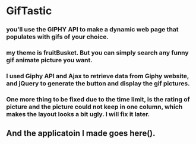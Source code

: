 # GifTastic

###  you'll use the GIPHY API to make a dynamic web page that populates with gifs of your choice. 
###  my theme is fruitBusket. But you can simply search any funny gif animate picture you want.

###  I used Giphy API and Ajax to retrieve data from Giphy website, and jQuery to generate the button and display the gif pictures.

###  One more thing to be fixed due to the time limit, is the rating of picture and the picture could not keep in one column, which makes the layout looks a bit ugly. I will fix it later.

## And the applicatoin I made goes here().
